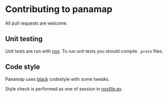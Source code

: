 # Contributing to panamap

All pull requests are welcome.

## Unit testing

Unit tests are run with [nox](https://github.com/theacodes/nox).
To run unit tests you should compile `.proto` files.

## Code style

Panamap uses [black](https://github.com/psf/black) codestyle with some tweaks.

Style check is performed as one of session in [noxfile.py](../noxfile.py).
